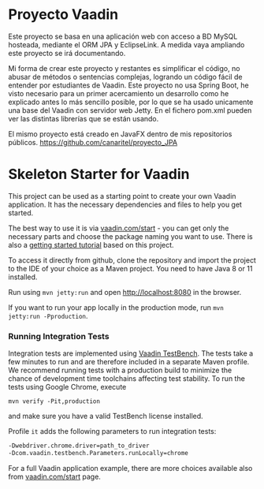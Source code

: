 # Proyecto Vaadin
Este proyecto se basa en una aplicación web con acceso a BD MySQL hosteada, mediante el ORM JPA y EclipseLink.
A medida vaya ampliando este proyecto se irá documentando.

Mi forma de crear este proyecto y restantes es simplificar el código, no abusar de métodos o sentencias complejas, logrando un código fácil de entender por estudiantes de Vaadin.
Este proyecto no usa Spring Boot, he visto necesario para un primer acercamiento un desarrollo como he explicado antes lo más sencillo posible, por lo que se ha usado unicamente una base del Vaadin con servidor web Jetty. En el fichero pom.xml pueden ver las distintas librerías que se están usando.

El mismo proyecto está creado en JavaFX dentro de mis repositorios públicos. https://github.com/canaritel/proyecto_JPA

# Skeleton Starter for Vaadin

This project can be used as a starting point to create your own Vaadin application.
It has the necessary dependencies and files to help you get started.

The best way to use it is via [vaadin.com/start](https://vaadin.com/start) - you can get only the necessary parts and choose the package naming you want to use.
There is also a [getting started tutorial](https://vaadin.com/tutorials/getting-started-with-flow) based on this project.

To access it directly from github, clone the repository and import the project to the IDE of your choice as a Maven project. You need to have Java 8 or 11 installed.

Run using `mvn jetty:run` and open [http://localhost:8080](http://localhost:8080) in the browser.

If you want to run your app locally in the production mode, run `mvn jetty:run -Pproduction`.

### Running Integration Tests

Integration tests are implemented using [Vaadin TestBench](https://vaadin.com/testbench). The tests take a few minutes to run and are therefore included in a separate Maven profile. We recommend running tests with a production build to minimize the chance of development time toolchains affecting test stability. To run the tests using Google Chrome, execute

`mvn verify -Pit,production`

and make sure you have a valid TestBench license installed.

Profile `it` adds the following parameters to run integration tests:
```sh
-Dwebdriver.chrome.driver=path_to_driver
-Dcom.vaadin.testbench.Parameters.runLocally=chrome
```

For a full Vaadin application example, there are more choices available also from [vaadin.com/start](https://vaadin.com/start) page.

